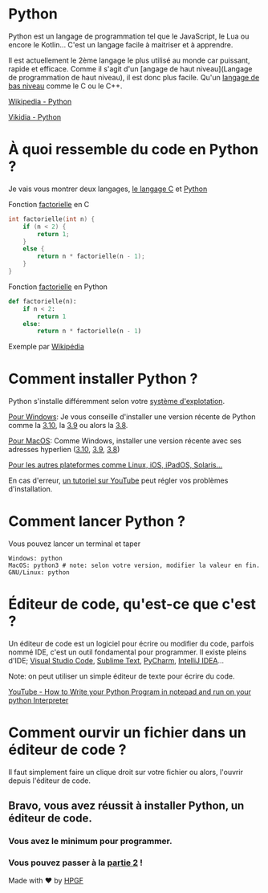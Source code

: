 # Python

Python est un langage de programmation tel que le JavaScript, le Lua ou encore le Kotlin...
C'est un langage facile à maitriser et à apprendre.

Il est actuellement le 2ème langage le plus utilisé au monde car puissant, rapide et efficace. Comme il s'agit d'un [angage de haut niveau](Langage de programmation de haut niveau), il est donc plus facile. Qu'un [langage de bas niveau](https://fr.wikipedia.org/wiki/Langage_de_programmation_de_bas_niveau) comme le C ou le C++.

[Wikipedia - Python](https://fr.wikipedia.org/wiki/Python_(langage))

[Vikidia - Python](https://fr.vikidia.org/wiki/Python_(langage_de_programmation))

# À quoi ressemble du code en Python ?

Je vais vous montrer deux langages, [le langage C](https://fr.wikipedia.org/wiki/C_(langage)) et [Python](https://fr.wikipedia.org/wiki/Python_(langage))

Fonction [factorielle](https://fr.wikipedia.org/wiki/Factorielle) en C

```c
int factorielle(int n) {
    if (n < 2) {
        return 1;
    }
    else {
        return n * factorielle(n - 1);
    }
}
```
Fonction [factorielle](https://fr.wikipedia.org/wiki/Factorielle) en Python
```python
def factorielle(n):
    if n < 2:
        return 1
    else:
        return n * factorielle(n - 1)
```

Exemple par [Wikipédia](https://fr.wikipedia.org/wiki/Python_(langage))


# Comment installer Python ?

Python s'installe différemment selon votre [système d'explotation](https://fr.wikipedia.org/wiki/Syst%C3%A8me_d%27exploitation).

[Pour Windows](https://www.python.org/downloads/windows/):
Je vous conseille d'installer une version récente de Python comme la [3.10](https://www.python.org/downloads/release/python-3100/), la [3.9](https://www.python.org/downloads/release/python-390/) ou alors la [3.8](https://www.python.org/downloads/release/python-380/).

[Pour MacOS](https://www.python.org/downloads/macos/):
Comme Windows, installer une version récente avec ses adresses hyperlien ([3.10](https://www.python.org/ftp/python/3.10.0/python-3.10.0post2-macos11.pkg), [3.9](https://www.python.org/ftp/python/3.9.0/python-3.9.0-macosx10.9.pkg), [3.8](https://www.python.org/ftp/python/3.8.0/python-3.8.0-macosx10.9.pkg))

[Pour les autres plateformes comme Linux, iOS, iPadOS, Solaris...](https://www.python.org/download/other/)

En cas d'erreur, [un tutoriel sur YouTube](https://youtu.be/3nrCgMTDTdY) peut régler vos problèmes d'installation.

# Comment lancer Python ?

Vous pouvez lancer un terminal et taper 
```
Windows: python
MacOS: python3 # note: selon votre version, modifier la valeur en fin.
GNU/Linux: python
```

# Éditeur de code, qu'est-ce que c'est ?

Un éditeur de code est un logiciel pour écrire ou modifier du code, parfois nommé IDE, c'est un outil fondamental pour programmer.
Il existe pleins d'IDE; [Visual Studio Code](https://code.visualstudio.com/), [Sublime Text](https://www.sublimetext.com/), [PyCharm](https://www.jetbrains.com/fr-fr/pycharm/), [IntelliJ IDEA](https://www.jetbrains.com/fr-fr/idea/)...

Note: on peut utiliser un simple éditeur de texte pour écrire du code.

[YouTube - How to Write your Python Program in notepad and run on your python Interpreter](https://youtu.be/Gyd09SoyoPs)

# Comment ourvir un fichier dans un éditeur de code ?

Il faut simplement faire un clique droit sur votre fichier ou alors, l'ouvrir depuis l'éditeur de code.


## Bravo, vous avez réussit à installer Python, un éditeur de code.
### Vous avez le minimum pour programmer.
### Vous pouvez passer à la [partie 2](https://github.com/ArticOff/Tutoriel-sur-Python/blob/main/2.%20Les%20bases%20de%20Python.md) !

Made with ❤️ by [HPGF](https://discord.gg/kNNa8P3Ajy)
